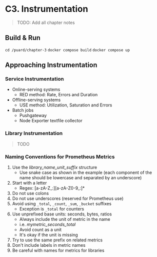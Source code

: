 # C3. Instrumentation

> TODO: Add all chapter notes

## Build & Run

`cd /puard/chapter-3`
`docker compose build`
`docker compose up`

## Approaching Instrumentation

### Service Instrumentation

- Online-serving systems
    - RED method: Rate, Errors and Duration
- Offline-serving systems
    - USE method: Utilization, Saturation and Errors
- Batch jobs
    - Pushgateway
    - Node Exporter textfile collector

### Library Instrumentation

> TODO

### Naming Conventions for Prometheus Metrics

1. Use the _library_name_unit_suffix_ structure
    - Use snake case as shown in the example (each component of the name should be lowercase and separated by an underscore)
1. Start with a letter
    - Regex: [a-zA-Z_:][a-zA-Z0-9_:]*
1. Do not use colons
1. Do not use underscores (reserved for Prometheus use)
1. Avoid using `_total`, `_count`, `_sum`, `_bucket` suffixes
    - Exception is `_total` for counters
1. Use unprefixed base units: seconds, bytes, ratios
    - Always include the unit of metric in the name
    - i.e. _mymetric_seconds_total_
    - Avoid count as a unit
    - It's okay if the unit is missing 
1. Try to use the same prefix on related metrics
1. Don't include labels in metric names
1. Be careful with names for metrics for libraries
